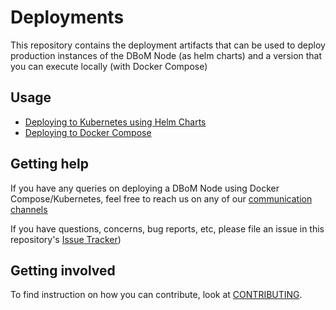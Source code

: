 # Deployments

This repository contains the deployment artifacts that can be used to deploy production instances of the DBoM Node (as helm charts) and a version that you can execute locally (with Docker Compose)

## Usage

- [Deploying to Kubernetes using Helm Charts](charts/)
- [Deploying to Docker Compose](docker-compose-quickstart/)


## Getting help

If you have any queries on deploying a DBoM Node using Docker Compose/Kubernetes, feel free to reach us on any of our [communication channels](https://github.com/DBOMproject/community/blob/master/COMMUNICATION.md) 

If you have questions, concerns, bug reports, etc, please file an issue in this repository's [Issue Tracker](https://github.com/DBOMproject/deployments/issues))

## Getting involved

To find instruction on how you can contribute, look at [CONTRIBUTING](CONTRIBUTING.md).



